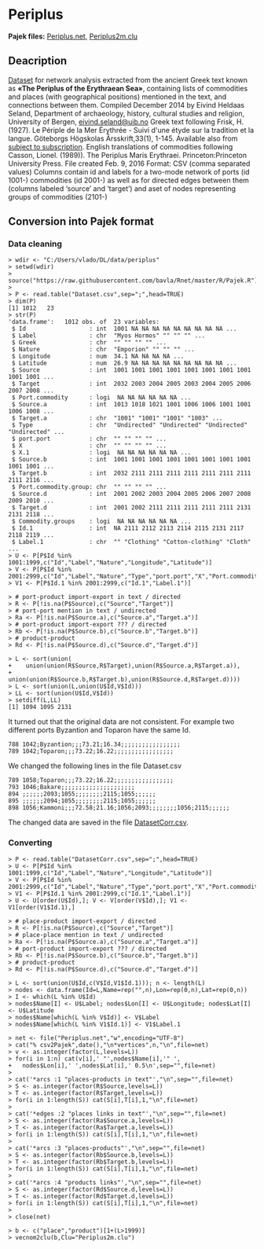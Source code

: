 # Periplus

**Pajek files:** [Periplus.net](Periplus.net), [Periplus2m.clu](Periplus2m.clu)

## Deacription

[Dataset](https://bora.uib.no/bora-xmlui/handle/1956/11470) for network analysis extracted from the ancient Greek text known as **«The Periplus of the Erythraean Sea»**, containing lists of commodities and places (with geographical positions) mentioned in the text, and connections between them. Compiled December 2014 by Eivind Heldaas Seland, Department of archaeology, history, cultural studies and religion, University of Bergen, eivind.seland@uib.no Greek text following Frisk, H. (1927). Le Périple de la Mer Érythrée - Suivi d'une étyde sur la tradition et la langue. Göteborgs Högskolas Årsskrift,33(1), 1-145. Available also from  [subject to subscription](http://stephanus.tlg.uci.edu/inst/asearch?uid=&mode=c_search&GreekFont=Unicode_All&aname=71). English translations of commodities following Casson, Lionel. (1989)). The Periplus Maris Erythraei. Princeton:Princeton University Press. File created Feb. 9, 2016 Format: CSV (comma separated values) Columns contain id and labels for a two-mode network of ports (id 1001-) commodities (id 2001-) as well as for directed edges between them (columns labeled ‘source’ and ‘target’) and aset of nodes representing groups of commodities (2101-)

## Conversion into Pajek format

### Data cleaning
```
> wdir <- "C:/Users/vlado/DL/data/periplus"
> setwd(wdir)
> source("https://raw.githubusercontent.com/bavla/Rnet/master/R/Pajek.R")
>
> P <- read.table("Dataset.csv",sep=";",head=TRUE)
> dim(P)
[1] 1012   23
> str(P)
'data.frame':   1012 obs. of  23 variables:
 $ Id                  : int  1001 NA NA NA NA NA NA NA NA NA ...
 $ Label               : chr  "Myos Hormos" "" "" "" ...
 $ Greek               : chr  "" "" "" "" ...
 $ Nature              : chr  "Emporion" "" "" "" ...
 $ Longitude           : num  34.1 NA NA NA NA ...
 $ Latitude            : num  26.9 NA NA NA NA NA NA NA NA NA ...
 $ Source              : int  1001 1001 1001 1001 1001 1001 1001 1001 1001 1001 ...
 $ Target              : int  2032 2003 2004 2005 2003 2004 2005 2006 2007 2008 ...
 $ Port.commodity      : logi  NA NA NA NA NA NA ...
 $ Source.a            : int  1013 1018 1021 1001 1006 1006 1001 1001 1006 1008 ...
 $ Target.a            : chr  "1001" "1001" "1001" "1003" ...
 $ Type                : chr  "Undirected" "Undirected" "Undirected" "Undirected" ...
 $ port.port           : chr  "" "" "" "" ...
 $ X                   : chr  "" "" "" "" ...
 $ X.1                 : logi  NA NA NA NA NA NA ...
 $ Source.b            : int  1001 1001 1001 1001 1001 1001 1001 1001 1001 1001 ...
 $ Target.b            : int  2032 2111 2111 2111 2111 2111 2111 2111 2111 2116 ...
 $ Port.commodity.group: chr  "" "" "" "" ...
 $ Source.d            : int  2001 2002 2003 2004 2005 2006 2007 2008 2009 2010 ...
 $ Target.d            : int  2001 2002 2111 2111 2111 2111 2111 2131 2131 2118 ...
 $ Commodity.groups    : logi  NA NA NA NA NA NA ...
 $ Id.1                : int  NA 2111 2112 2113 2114 2115 2131 2117 2118 2119 ...
 $ Label.1             : chr  "" "Clothing" "Cotton-clothing" "Cloth" ...
> U <- P[P$Id %in% 1001:1999,c("Id","Label","Nature","Longitude","Latitude")]
> V <- P[P$Id %in% 2001:2999,c("Id","Label","Nature","Type","port.port","X","Port.commodity.group")]
> V1 <- P[P$Id.1 %in% 2001:2999,c("Id.1","Label.1")]

> # port-product import-export in text / directed
> R <- P[!is.na(P$Source),c("Source","Target")]
> # port-port mention in text / undirected
> Ra <- P[!is.na(P$Source.a),c("Source.a","Target.a")]
> # port-product import-export ??? / directed
> Rb <- P[!is.na(P$Source.b),c("Source.b","Target.b")]
> # product-product
> Rd <- P[!is.na(P$Source.d),c("Source.d","Target.d")]

> L <- sort(union(
+    union(union(R$Source,R$Target),union(R$Source.a,R$Target.a)),
+    union(union(R$Source.b,R$Target.b),union(R$Source.d,R$Target.d))))
> L <- sort(union(L,union(U$Id,V$Id)))
> LL <- sort(union(U$Id,V$Id))
> setdiff(L,LL)
[1] 1094 1095 2131
```
It turned out that the original data are not consistent. For example two different ports Byzantion and Toparon have the same Id.
```
788 1042;Byzantion;;;73.21;16.34;;;;;;;;;;;;;;;;;
789 1042;Toparon;;;73.22;16.22;;;;;;;;;;;;;;;;;
```
We changed the following lines in the file Dataset.csv
```
789 1058;Toparon;;;73.22;16.22;;;;;;;;;;;;;;;;;
793 1046;Bakare;;;;;;;;;;;;;;;;;;;;;
894 ;;;;;;2093;1055;;;;;;;;2115;1055;;;;;;
895 ;;;;;;2094;1055;;;;;;;;2115;1055;;;;;;
898 1056;Kammoni;;;72.58;21.16;1056;2093;;;;;;;;1056;2115;;;;;;
```
The changed data are saved in the file [DatasetCorr.csv](DatasetCorr.csv).

### Converting

```
> P <- read.table("DatasetCorr.csv",sep=";",head=TRUE)
> U <- P[P$Id %in% 1001:1999,c("Id","Label","Nature","Longitude","Latitude")]
> V <- P[P$Id %in% 2001:2999,c("Id","Label","Nature","Type","port.port","X","Port.commodity.group")]
> V1 <- P[P$Id.1 %in% 2001:2999,c("Id.1","Label.1")]
> U <- U[order(U$Id),]; V <- V[order(V$Id),]; V1 <- V1[order(V1$Id.1),]

> # place-product import-export / directed
> R <- P[!is.na(P$Source),c("Source","Target")]
> # place-place mention in text / undirected
> Ra <- P[!is.na(P$Source.a),c("Source.a","Target.a")]
> # port-product import-export ??? / directed
> Rb <- P[!is.na(P$Source.b),c("Source.b","Target.b")]
> # product-product
> Rd <- P[!is.na(P$Source.d),c("Source.d","Target.d")]

> L <- sort(union(U$Id,c(V$Id,V1$Id.1))); n <- length(L)
> nodes <- data.frame(Id=L,Name=rep("",n),Lon=rep(0,n),Lat=rep(0,n))
> I <- which(L %in% U$Id)
> nodes$Name[I] <- U$Label; nodes$Lon[I] <- U$Longitude; nodes$Lat[I] <- U$Latitude
> nodes$Name[which(L %in% V$Id)] <- V$Label
> nodes$Name[which(L %in% V1$Id.1)] <- V1$Label.1

> net <- file("Periplus.net","w",encoding="UTF-8")
> cat("% csv2Pajek",date(),"\n*vertices",n,"\n",file=net)
> v <- as.integer(factor(L,levels=L)) 
> for(i in 1:n) cat(v[i],' "',nodes$Name[i],'" ',
+   nodes$Lon[i],' ',nodes$Lat[i],' 0.5\n',sep="",file=net)
> 
> cat('*arcs :1 "places-products in text"',"\n",sep="",file=net)
> S <- as.integer(factor(R$Source,levels=L)) 
> T <- as.integer(factor(R$Target,levels=L))
> for(i in 1:length(S)) cat(S[i],T[i],1,"\n",file=net)
> 
> cat('*edges :2 "places links in text"',"\n",sep="",file=net)
> S <- as.integer(factor(Ra$Source.a,levels=L)) 
> T <- as.integer(factor(Ra$Target.a,levels=L))
> for(i in 1:length(S)) cat(S[i],T[i],1,"\n",file=net)
> 
> cat('*arcs :3 "places-products"',"\n",sep="",file=net)
> S <- as.integer(factor(Rb$Source.b,levels=L)) 
> T <- as.integer(factor(Rb$Target.b,levels=L))
> for(i in 1:length(S)) cat(S[i],T[i],1,"\n",file=net)
> 
> cat('*arcs :4 "products links"',"\n",sep="",file=net)
> S <- as.integer(factor(Rd$Source.d,levels=L)) 
> T <- as.integer(factor(Rd$Target.d,levels=L))
> for(i in 1:length(S)) cat(S[i],T[i],1,"\n",file=net)
> 
> close(net)

> b <- c("place","product")[1+(L>1999)]
> vecnom2clu(b,Clu="Periplus2m.clu")
```


```
```


```
```
